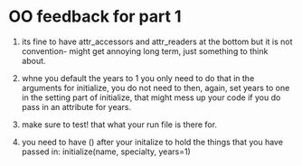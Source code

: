 # OO feedback for part 1

1. its fine to have attr_accessors and attr_readers at the bottom but it is not convention- might get annoying long term, just something to think about.

2. whne you default the years to 1 you only need to do that in the arguments for initialize, you do not need to then, again, set years to one in the setting part of initialize, that might mess up your code if you do pass in an attribute for years. 

3. make sure to test! that what your run file is there for. 

4. you need to have () after your initalize to hold the things that you have passed in: initialize(name, specialty, years=1)